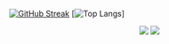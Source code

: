 [![GitHub Streak](http://github-readme-streak-stats.herokuapp.com?user=mazy06000&date_format=j%2Fn%5B%2FY%5D)](https://git.io/streak-stats)
[![Top Langs](https://github-readme-stats.vercel.app/api/top-langs/?username=mazy06000&layout=compact)]

<p align = "center">
  <img  src = "https://github-readme-stats.vercel.app/api?username=mazy06000&show_icons=true&theme=radical&line_height=27">
  <img src = "https://github-readme-stats.vercel.app/api/top-langs/?username=mazy06000&hide=html,css,java,shaderlab,kotlin,hlsl&theme=radical">
</p>
